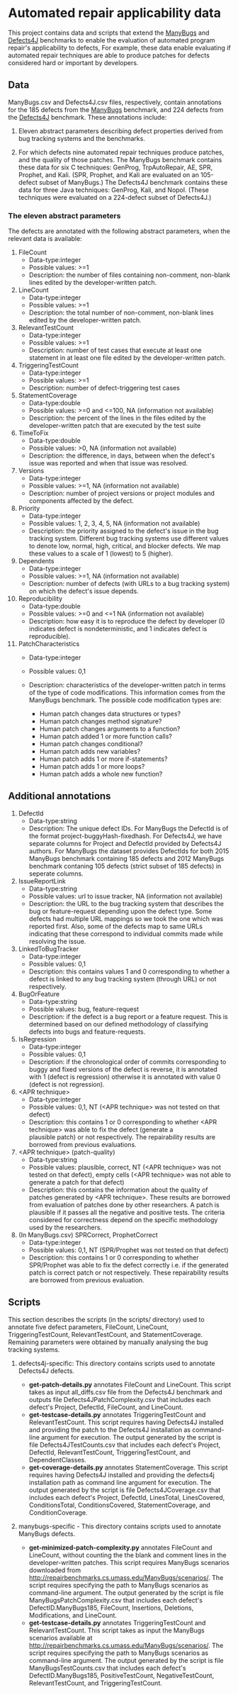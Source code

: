 # Automated repair applicability data 

This project contains data and scripts that extend the
[ManyBugs](http://repairbenchmarks.cs.umass.edu/) and
[Defects4J](https://github.com/rjust/defects4j) benchmarks to enable the
evaluation of automated program repair's applicability to defects, For
example, these data enable evaluating if automated repair techniques are able
to produce patches for defects considered hard or important by developers. 

## Data 

ManyBugs.csv and Defects4J.csv files, respectively, contain annotations for
the 185 defects from the [ManyBugs](http://repairbenchmarks.cs.umass.edu/)
benchmark, and 224 defects from the
[Defects4J](https://github.com/rjust/defects4j) benchmark. These annotations
include:

1. Eleven abstract parameters describing defect properties derived from bug tracking systems and the benchmarks.

2. For which defects nine automated repair techniques produce patches, and
the quality of those patches. The ManyBugs benchmark contains these data for
six C techniques: GenProg, TrpAutoRepair, AE, SPR, Prophet, and Kali. (SPR,
Prophet, and Kali are evaluated on an 105-defect subset of ManyBugs.) The
Defects4J benchmark contains these data for three Java techniques: GenProg,
Kali, and Nopol. (These techniques were evaluated on a 224-defect subset of
Defects4J.)

### The eleven abstract parameters

The defects are annotated with the following abstract parameters, when the relevant data is available: 

1. FileCount
   - Data-type:integer
   - Possible values: >=1 
   - Description: the number of files containing non-comment, non-blank lines edited by the developer-written patch.
2. LineCount
   - Data-type:integer
   - Possible values: >=1 
   - Description: the total number of non-comment, non-blank lines edited by the developer-written patch.
3. RelevantTestCount	
   - Data-type:integer
   - Possible values: >=1 
   - Description: number of test cases that execute at least one statement in at least one file edited by the developer-written patch.
4. TriggeringTestCount	
   - Data-type:integer
   - Possible values: >=1 
   - Description: number of defect-triggering test cases
5. StatementCoverage	
   - Data-type:double
   - Possible values: >=0 and <=100, NA (information not available)
   - Description: the percent of the lines in the files edited by the developer-written patch that are executed by the test suite
6. TimeToFix	
   - Data-type:double
   - Possible values: >0, NA (information not available)
   - Description: the difference, in days, between when the defect's issue
     was reported and when that issue was resolved.
7. Versions	
   - Data-type:integer
   - Possible values: >=1, NA (information not available)
   - Description: number of project versions or project modules and components affected by the defect.
8. Priority	
   - Data-type:integer
   - Possible values: 1, 2, 3, 4, 5, NA (information not available)
   - Description: the priority assigned to the defect's issue in the bug
     tracking system. Different bug tracking systems use different values to
     denote low, normal, high, critical, and blocker defects. We map these
     values to a scale of 1 (lowest) to 5 (higher).
9. Dependents	
   - Data-type:integer
   - Possible values: >=1, NA (information not available)
   - Description: number of defects (with URLs to a bug tracking system) on which the defect's issue depends.
9. Reproducibility	
   - Data-type:double
   - Possible values: >=0 and <=1 NA (information not available)
   - Description: how easy it is to reproduce the defect by developer (0 indicates defect is nondeterministic, and 1 indicates defect is reproducible).
11. PatchCharacteristics
    - Data-type:integer
    - Possible values: 0,1 
    - Description: characteristics of the developer-written patch in terms of
      the type of code modifications. This information comes from the
      ManyBugs benchmark. The possible code modification types are:
     
       - Human patch changes data structures or types?	
       - Human patch changes method signature?	
       - Human patch changes arguments to a function?	
       - Human patch added 1 or more function calls?	
       - Human patch changes conditional?	
       - Human patch adds new variables?	
       - Human patch adds 1 or more if-statements?	
       - Human patch adds 1 or more loops?	
       - Human patch adds a whole new function?

## Additional annotations

1. DefectId
    - Data-type:string
    - Description: The unique defect IDs. For ManyBugs the DefectId is of the format project-buggyHash-fixedhash. 
      For Defects4J, we have separate columns for Project and DefectId provided by Defects4J authors. For ManyBugs the dataset 
      provides DefectIds for both 2015 ManyBugs benchmark containing 185 defects and 2012 ManyBugs benchmark contaning 105 
      defects (strict subset of 185 defects) in seperate columns.
2. IssueReportLink
    - Data-type:string
    - Possible values: url to issue tracker, NA (information not available)
    - Description: the URL to the bug tracking system that describes the bug or feature-request depending upon the defect type. 
      Some defects had multiple URL mappings so we took the one which was reported first. Also, some of the defects map to same 
      URLs indicating that these correspond to individual commits made while resolving the issue.   
3. LinkedToBugTracker
    - Data-type:integer
    - Possible values: 0,1 
    - Description: this contains values 1 and 0 corresponding to whether a defect is linked to any bug tracking system (through
      URL) or not respectively.  
4. BugOrFeature
    - Data-type:string
    - Possible values: bug, feature-request 
    - Description: if the defect is a bug report or a feature request. This is determined based on our defined methodology of 
      classifying defects into bugs and feature-requests. 
5. IsRegression	
    - Data-type:integer
    - Possible values: 0,1 
    - Description: if the chronological order of commits corresponding to buggy and fixed versions of the defect is reverse, it 
      is annotated with 1 (defect is regression) otherwise it is annotated with value 0 (defect is not regression).
6. \<APR technique\>
   - Data-type:integer
   - Possible values: 0,1, NT (\<APR technique\> was not tested on that defect)
   - Description: this contains 1 or 0 corresponding to whether \<APR technique\> was able to fix the defect (generate a  
     plausible patch) or not respectively. The repairability results are borrowed from previous evaluations. 
7. \<APR technique\> (patch-quality)
   - Data-type:string
   - Possible values: plausible, correct, NT (\<APR technique\> was not tested on that defect), empty cells (\<APR technique\> was not able to generate a patch for that defect)
   - Description: this contains the information about the quality of patches generated by \<APR technique\>. These results are 
     borrowed from evaluation of patches done by other researchers. A patch is plausible if it passes all the negative and 
     positive tests. The criteria considered for correctness depend on the specific methodology used by the researchers. 
8. (In ManyBugs.csv) SPRCorrect, ProphetCorrect
   - Data-type:integer
   - Possible values: 0,1, NT (SPR/Prophet was not tested on that defect)
   - Description: this contains 1 or 0 corresponding to whether SPR/Prophet was able to fix the defect correctly i.e. if the 
     generated patch is correct patch or not respectively. These repairability results are borrowed from previous evaluation. 


## Scripts

This section describes the scripts (in the scripts/ directory) used to
annotate five defect parameters, FileCount, LineCount, TriggeringTestCount,
RelevantTestCount, and StatementCoverage. Remaining parameters were obtained
by manually analysing the bug tracking systems. 

1. defects4j-specific: This directory contains scripts used to annotate Defects4J defects.

   - **get-patch-details.py** annotates FileCount and LineCount. This script
     takes as input all_diffs.csv file from the Defects4J benchmark and
     outputs file Defects4JPatchComplexity.csv that includes each defect's Project,
     DefectId, FileCount, and LineCount.
   - **get-testcase-details.py** annotates TriggeringTestCount and
     RelevantTestCount. This script requires having Defects4J installed and
     providing the patch to the Defects4J installation as command-line argument for execution. 
     The output generated by the script is file Defects4JTestCounts.csv 
     that includes each defect's Project, DefectId, RelevantTestCount, TriggeringTestCount,
     and DependentClasses. 
   - **get-coverage-details.py** annotates StatementCoverage. This script
     requires having Defects4J installed and providing the defects4j installation path
     as command line argument for execution. The output generated by the 
     script is file Defects4JCoverage.csv that includes each defect's
     Project, DefectId, LinesTotal, LinesCovered, ConditionsTotal, ConditionsCovered,
     StatementCoverage, and ConditionCoverage.

2. manybugs-specific - This directory contains scripts used to annotate ManyBugs defects.

   - **get-minimized-patch-complexity.py** annotates FileCount and LineCount,
     without counting the the blank and comment lines in the
     developer-written patches. This script requires ManyBugs scenarios downloaded from
     http://repairbenchmarks.cs.umass.edu/ManyBugs/scenarios/. The script requires 
     specifying the path to ManyBugs scenarios as command-line argument.
     The output generated by the script is file ManyBugsPatchComplexity.csv that includes
     each defect's DefectID.ManyBugs185, FileCount, Insertions, Deletions, Modifications,
     and LineCount.
   - **get-testcase-details.py** annotates TriggeringTestCount and
     RelevantTestCount. This script takes as input the ManyBugs scenarios
     available at http://repairbenchmarks.cs.umass.edu/ManyBugs/scenarios/.
     The script requires specifying the path to ManyBugs scenarios as command-line argument.
     The output generated by the script is file ManyBugsTestCounts.csv that includes each defect's 
     DefectID.ManyBugs185, PositiveTestCount, NegativeTestCount, RelevantTestCount, and TriggeringTestCount.

